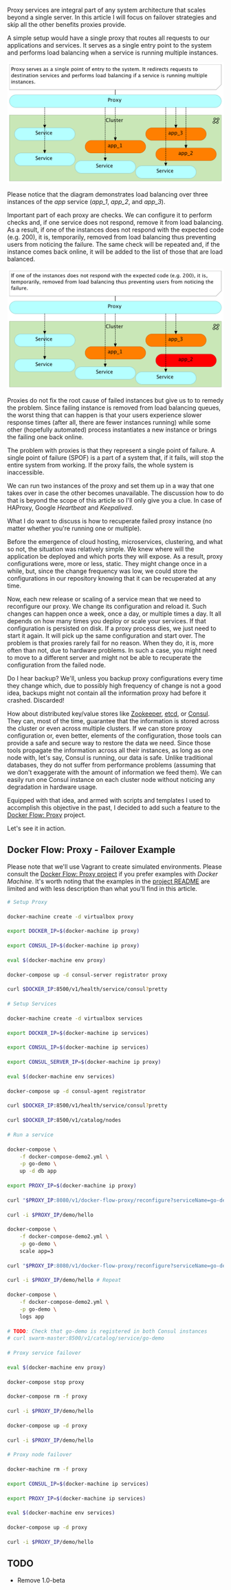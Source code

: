 Proxy services are integral part of any system architecture that scales beyond a single server. In this article I will focus on failover strategies and skip all the other benefits proxies provide.

A simple setup would have a single proxy that routes all requests to our applications and services. It serves as a single entry point to the system and performs load balancing when a service is running multiple instances.

![Simple proxy setup](img/proxy-simple.png)

Please notice that the diagram demonstrates load balancing over three instances of the *app* service (*app_1*, *app_2*, and *app_3*).

Important part of each proxy are checks. We can configure it to perform checks and, if one service does not respond, remove it from load balancing. As a result, if one of the instances does not respond with the expected code (e.g. 200), it is, temporarily, removed from load balancing thus preventing users from noticing the failure. The same check will be repeated and, if the instance comes back online, it will be added to the list of those that are load balanced.

![Proxy checks](img/proxy-simple-check.png)

Proxies do not fix the root cause of failed instances but give us to to remedy the problem. Since failing instance is removed from load balancing queues, the worst thing that can happen is that your users experience slower response times (after all, there are fewer instances running) while some other (hopefully automated) process instantiates a new instance or brings the failing one back online.

The problem with proxies is that they represent a single point of failure. A single point of failure (SPOF) is a part of a system that, if it fails, will stop the entire system from working. If the proxy fails, the whole system is inaccessible.

We can run two instances of the proxy and set them up in a way that one takes over in case the other becomes unavailable. The discussion how to do that is beyond the scope of this article so I'll only give you a clue. In case of HAProxy, Google *Heartbeat* and *Keepalived*.

What I do want to discuss is how to recuperate failed proxy instance (no matter whether you're running one or multiple).

Before the emergence of cloud hosting, microservices, clustering, and what so not, the situation was relatively simple. We knew where will the application be deployed and which ports they will expose. As a result, proxy configurations were, more or less, static. They might change once in a while, but, since the change frequency was low, we could store the configurations in our repository knowing that it can be recuperated at any time.

Now, each new release or scaling of a service mean that we need to reconfigure our proxy. We change its configuration and reload it. Such changes can happen once a week, once a day, or multiple times a day. It all depends on how many times you deploy or scale your services. If that configuration is persisted on disk. If a proxy process dies, we just need to start it again. It will pick up the same configuration and start over. The problem is that proxies rarely fail for no reason. When they do, it is, more often than not, due to hardware problems. In such a case, you might need to move to a different server and might not be able to recuperate the configuration from the failed node.

Do I hear backup? We'll, unless you backup proxy configurations every time they change which, due to possibly high frequency of change is not a good idea, backups might not contain all the information proxy had before it crashed. Discarded!

How about distributed key/value stores like [Zookeeper](https://zookeeper.apache.org/), [etcd](https://github.com/coreos/etcd), or [Consul](https://www.consul.io/). They can, most of the time, guarantee that the information is stored across the cluster or even across multiple clusters. If we can store proxy configuration or, even better, elements of the configuration, those tools can provide a safe and secure way to restore the data we need. Since those tools propagate the information across all their instances, as long as one node with, let's say, Consul is running, our data is safe. Unlike traditional databases, they do not suffer from performance problems (assuming that we don't exaggerate with the amount of information we feed them). We can easily run one Consul instance on each cluster node without noticing any degradation in hardware usage.

Equipped with that idea, and armed with scripts and templates I used to accomplish this objective in the past, I decided to add such a feature to the [Docker Flow: Proxy](https://github.com/vfarcic/docker-flow-proxy) project.

Let's see it in action.

Docker Flow: Proxy - Failover Example
-------------------------------------

Please note that we'll use Vagrant to create simulated environments. Please consult the [Docker Flow: Proxy project](https://github.com/vfarcic/docker-flow-proxy) if you prefer examples with *Docker Machine*. It's worth noting that the examples in the [project README](https://github.com/vfarcic/docker-flow-proxy) are limited and with less description than what you'll find in this article.

```bash
# Setup Proxy

docker-machine create -d virtualbox proxy

export DOCKER_IP=$(docker-machine ip proxy)

export CONSUL_IP=$(docker-machine ip proxy)

eval $(docker-machine env proxy)

docker-compose up -d consul-server registrator proxy

curl $DOCKER_IP:8500/v1/health/service/consul?pretty

# Setup Services

docker-machine create -d virtualbox services

export DOCKER_IP=$(docker-machine ip services)

export CONSUL_IP=$(docker-machine ip services)

export CONSUL_SERVER_IP=$(docker-machine ip proxy)

eval $(docker-machine env services)

docker-compose up -d consul-agent registrator

curl $DOCKER_IP:8500/v1/health/service/consul?pretty

curl $DOCKER_IP:8500/v1/catalog/nodes

# Run a service

docker-compose \
    -f docker-compose-demo2.yml \
    -p go-demo \
    up -d db app

export PROXY_IP=$(docker-machine ip proxy)

curl "$PROXY_IP:8080/v1/docker-flow-proxy/reconfigure?serviceName=go-demo&servicePath=/demo"

curl -i $PROXY_IP/demo/hello

docker-compose \
    -f docker-compose-demo2.yml \
    -p go-demo \
    scale app=3

curl "$PROXY_IP:8080/v1/docker-flow-proxy/reconfigure?serviceName=go-demo&servicePath=/demo"

curl -i $PROXY_IP/demo/hello # Repeat

docker-compose \
    -f docker-compose-demo2.yml \
    -p go-demo \
    logs app

# TODO: Check that go-demo is registered in both Consul instances
# curl swarm-master:8500/v1/catalog/service/go-demo

# Proxy service failover

eval $(docker-machine env proxy)

docker-compose stop proxy

docker-compose rm -f proxy

curl -i $PROXY_IP/demo/hello

docker-compose up -d proxy

curl -i $PROXY_IP/demo/hello

# Proxy node failover

docker-machine rm -f proxy

export CONSUL_IP=$(docker-machine ip services)

export PROXY_IP=$(docker-machine ip services)

eval $(docker-machine env services)

docker-compose up -d proxy

curl -i $PROXY_IP/demo/hello
```


TODO
----

* Remove 1.0-beta